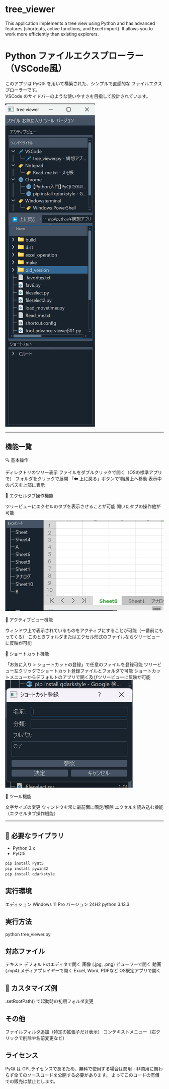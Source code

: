 # tree_viewer
This application implements a tree view using Python and has advanced features (shortcuts, active functions, and Excel import).  It allows you to work more efficiently than existing explorers.


# Python ファイルエクスプローラー（VSCode風）

このアプリは PyQt5 を用いて構築された、シンプルで直感的な ファイルエクスプローラーです。  
VSCode のサイドバーのような使いやすさを目指して設計されています。

![Image 1](/image/tree_viewer01.png)

---

##  機能一覧

🔍 基本操作

ディレクトリのツリー表示
ファイルをダブルクリックで開く（OSの標準アプリで）
フォルダをクリックで展開
「⬅ 上に戻る」ボタンで1階層上へ移動
表示中のパスを上部に表示

🧷 エクセルタブ操作機能

ツリービューにエクセルのタブを表示させることが可能
開いたタブの操作他が可能

![Image 3](/image/tree_viewer03.png)

🧷 アクティブビュー機能

ウィンドウ上で表示されているものをアクティブにすることが可能（一番前にもってくる）
このときフォルダまたはエクセル形式のファイルならツリービューに反映が可能


🧷 ショートカット機能

「お気に入り > ショートカットの登録」で任意のファイルを登録可能
ツリービュー左クリックでショートカット登録ファイルとフォルダで可能
ショートカットメニューからデフォルトのアプリで開く及びツリービューに反映が可能
![Image 2](/image/tree_viewer02.png)

🧰 ツール機能

文字サイズの変更
ウィンドウを常に最前面に固定/解除
エクセルを読み込む機能（エクセルタブ操作機能）



---

## 🧰 必要なライブラリ

- Python 3.x
- PyQt5

```bash
pip install PyQt5
pip install pywin32
pip install qdarkstyle
```

## 実行環境
エディション	Windows 11 Pro
バージョン	24H2
python		3.13.3



## 実行方法

python tree_viewer.py
## 対応ファイル

テキスト	デフォルトのエディタで開く
画像 (.jpg, .png)	ビューワーで開く
動画 (.mp4)	メディアプレイヤーで開く
Excel, Word, PDFなど	OS既定アプリで開く

## 🔧 カスタマイズ例

.setRootPath() で起動時の初期フォルダ変更

## その他

ファイルフィルタ追加（特定の拡張子だけ表示）
コンテキストメニュー（右クリックで削除や名前変更など）

## ライセンス

PyQt は GPLライセンスであるため、無料で使用する場合は商用・非商用に関わらず全てのソースコードを公開する必要があります。
よってこのコードの有償での販売は禁止とします。


